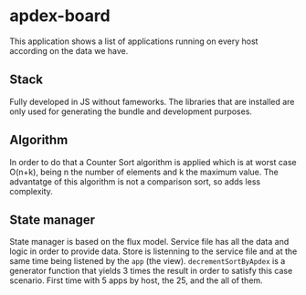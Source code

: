 # apdex-board
This application shows a list of applications running on every host according on the data we have.

## Stack
Fully developed in JS without fameworks.
The libraries that are installed are only used for generating the bundle and development purposes.

## Algorithm
In order to do that a Counter Sort algorithm is applied which is at worst case O(n+k), being n the number of elements and k the maximum value.
The advantatge of this algorithm is not a comparison sort, so adds less complexity.

## State manager
State manager is based on the flux model.
Service file has all the data and logic in order to provide data.
Store is listenning to the service file and at the same time being listened by the `app` (the view).
`decrementSortByApdex` is a generator function that yields 3 times the result in order to satisfy this case scenario. First time with 5 apps by host, the 25, and the all of them.
